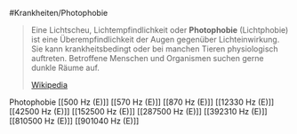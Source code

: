 #Krankheiten/Photophobie

> Eine Lichtscheu, Lichtempfindlichkeit oder **Photophobie** (Lichtphobie) ist eine Überempfindlichkeit der Augen gegenüber Lichteinwirkung. Sie kann krankheitsbedingt oder bei manchen Tieren physiologisch auftreten. Betroffene Menschen und Organismen suchen gerne dunkle Räume auf.
>
> [Wikipedia](https://de.wikipedia.org/wiki/Lichtscheu)

Photophobie
[[500 Hz (E)]]
[[570 Hz (E)]]
[[870 Hz (E)]]
[[12330 Hz (E)]]
[[42500 Hz (E)]]
[[152500 Hz (E)]]
[[287500 Hz (E)]]
[[392310 Hz (E)]]
[[810500 Hz (E)]]
[[901040 Hz (E)]]